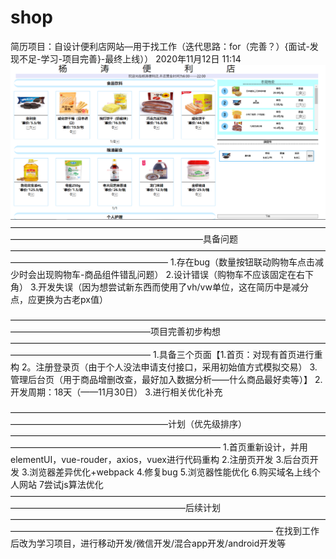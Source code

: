 # shop
简历项目：自设计便利店网站—用于找工作（迭代思路：for（完善？）{面试-发现不足-学习-项目完善}-最终上线））          2020年11月12日 11:14
![image](https://github.com/yt-fool/shop/blob/master/img1.jpg)
——————————————————————————————————————————————————————————具备问题——————————————————————————————————————————————————————
1.存在bug（数量按钮联动购物车点击减少时会出现购物车-商品组件错乱问题）
2.设计错误（购物车不应该固定在右下角）
3.开发失误（因为想尝试新东西而使用了vh/vw单位，这在简历中是减分点，应更换为古老px值）

————————————————————————————————————————————————————项目完善初步构想————————————————————————————————————————————————————
1.具备三个页面【1.首页：对现有首页进行重构  2。注册登录页（由于个人没法申请支付接口，采用初始值方式模拟交易）  3.管理后台页（用于商品增删改查，最好加入数据分析——什么商品最好卖等）】
2.开发周期：18天（——11月30日）
3.进行相关优化补充

——————————————————————————————————————————————————————计划（优先级排序）————————————————————————————————————————————————————————————
1.首页重新设计，并用elementUI，vue-rouder，axios，vuex进行代码重构
2.注册页开发
3.后台页开发
3.浏览器差异优化+webpack
4.修复bug
5.浏览器性能优化
6.购买域名上线个人网站
7尝试js算法优化
————————————————————————————————————————————————————————后续计划——————————————————————————————————————————————————————————————————
在找到工作后改为学习项目，进行移动开发/微信开发/混合app开发/android开发等
